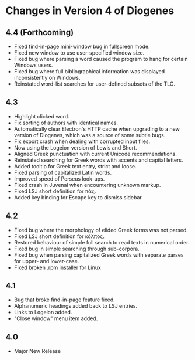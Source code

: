 # Changes in Version 4 of Diogenes

## 4.4 (Forthcoming)
* Fixed find-in-page mini-window bug in fullscreen mode.
* Fixed new window to use user-specified window size.
* Fixed bug where parsing a word caused the program to hang for certain Windows users.
* Fixed bug where full bibliographical information was displayed inconsistently on Windows.
* Reinstated word-list searches for user-defined subsets of the TLG.

## 4.3
* Highlight clicked word.
* Fix sorting of authors with identical names.
* Automatically clear Electron's HTTP cache when upgrading to a new version of Diogenes, which was a source of some subtle bugs.
* Fix export crash when dealing with corrupted input files.
* Now using the Logeion version of Lewis and Short.
* Aligned Greek punctuation with current Unicode recommendations.
* Reinstated searching for Greek words with accents and capital letters.
* Added tooltip for Greek text entry, strict and loose.
* Fixed parsing of capitalized Latin words.
* Improved speed of Perseus look-ups.
* Fixed crash in Juvenal when encountering unknown markup.
* Fixed LSJ short definition for πᾶς.
* Added key binding for Escape key to dismiss sidebar.

## 4.2
* Fixed bug where the morphology of elided Greek forms was not parsed.
* Fixed LSJ short definition for κόλπος.
* Restored behaviour of simple full search to read texts in numerical order.
* Fixed bug in simple searching through sub-corpora.
* Fixed bug when parsing capitalized Greek words with separate parses for upper- and lower-case.
* Fixed broken .rpm installer for Linux

## 4.1 
* Bug that broke find-in-page feature fixed.
* Alphanumeric headings added back to LSJ entries.
* Links to Logeion added.
* "Close window" menu item added.

## 4.0 
* Major New Release


